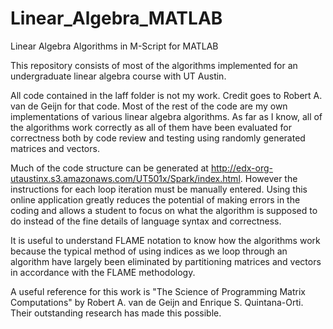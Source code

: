 # Linear_Algebra_MATLAB
Linear Algebra Algorithms in M-Script for MATLAB

This repository consists of most of the algorithms implemented for an undergraduate linear algebra course with
UT Austin.

All code contained in the laff folder is not my work.  Credit goes to Robert A. van de Geijn for that code.  Most of the rest of the code are my own implementations of various linear algebra algorithms.  As far as I know, all of the 
algorithms work correctly as all of them have been evaluated for correctness both by code review and testing
using randomly generated matrices and vectors.

Much of the code structure can be generated at http://edx-org-utaustinx.s3.amazonaws.com/UT501x/Spark/index.html.
However the instructions for each loop iteration must be manually entered.  Using this online application greatly
reduces the potential of making errors in the coding and allows a student to focus on what the algorithm is
supposed to do instead of the fine details of language syntax and correctness.  

It is useful to understand FLAME notation to know how the algorithms work because the typical method of using
indices as we loop through an algorithm have largely been eliminated by partitioning matrices and vectors in
accordance with the FLAME methodology.

A useful reference for this work is "The Science of Programming Matrix Computations" by Robert A. van de Geijn
and Enrique S. Quintana-Orti.  Their outstanding research has made this possible.
